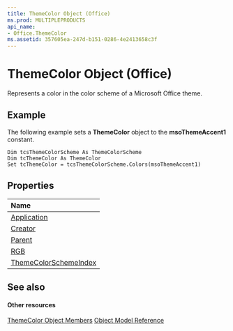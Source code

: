 ```yaml
---
title: ThemeColor Object (Office)
ms.prod: MULTIPLEPRODUCTS
api_name:
- Office.ThemeColor
ms.assetid: 357605ea-247d-b151-0286-4e2413658c3f
---
```



# ThemeColor Object (Office)

Represents a color in the color scheme of a Microsoft Office theme.


## Example

The following example sets a  **ThemeColor** object to the **msoThemeAccent1** constant.


```
Dim tcsThemeColorScheme As ThemeColorScheme 
Dim tcThemeColor As ThemeColor 
Set tcThemeColor = tcsThemeColorScheme.Colors(msoThemeAccent1)
```


## Properties



|**Name**|
|:-----|
|[Application](http://msdn.microsoft.com/library/themecolor-application-property-office%28Office.15%29.aspx)|
|[Creator](http://msdn.microsoft.com/library/themecolor-creator-property-office%28Office.15%29.aspx)|
|[Parent](http://msdn.microsoft.com/library/themecolor-parent-property-office%28Office.15%29.aspx)|
|[RGB](http://msdn.microsoft.com/library/themecolor-rgb-property-office%28Office.15%29.aspx)|
|[ThemeColorSchemeIndex](http://msdn.microsoft.com/library/themecolor-themecolorschemeindex-property-office%28Office.15%29.aspx)|

## See also


#### Other resources


[ThemeColor Object Members](http://msdn.microsoft.com/library/themecolor-members-office%28Office.15%29.aspx)
[Object Model Reference](http://msdn.microsoft.com/library/reference-object-library-reference-for-office%28Office.15%29.aspx)
